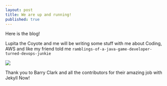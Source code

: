 ```yaml
---
layout: post
title: We are up and running!
published: true
---
```


Here is the blog!

Lupita the Coyote and me will be writing some stuff with me about Coding, AWS and like my friend told me `ramblings-of-a-java-game-developer-turned-devops-junkie`

![]({{site.baseurl}}/https://github.com/diegomarzo/diegomarzo.github.io/blob/master/images/picture-lupita.png)

Thank you to Barry Clark and all the contributors for their amazing job with Jekyll Now!
